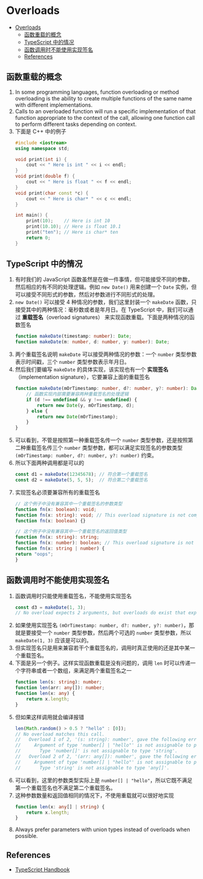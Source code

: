 # Overloads


<!-- TOC -->

- [Overloads](#overloads)
    - [函数重载的概念](#函数重载的概念)
    - [TypeScript 中的情况](#typescript-中的情况)
    - [函数调用时不能使用实现签名](#函数调用时不能使用实现签名)
    - [References](#references)

<!-- /TOC -->


## 函数重载的概念
1. In some programming languages, function overloading or method overloading is the ability to create multiple functions of the same name with different implementations. 
2. Calls to an overloaded function will run a specific implementation of that function appropriate to the context of the call, allowing one function call to perform different tasks depending on context.
3. 下面是 C++ 中的例子
    ```cpp
    #include <iostream>
    using namespace std;

    void print(int i) {
        cout << " Here is int " << i << endl;
    }
    void print(double f) {
        cout << " Here is float " << f << endl;
    }
    void print(char const *c) {
        cout << " Here is char* " << c << endl;
    }

    int main() {
        print(10);    // Here is int 10 
        print(10.10); // Here is float 10.1 
        print("ten"); // Here is char* ten
        return 0;
    }
    ```

## TypeScript 中的情况
1. 有时我们的 JavaScript 函数虽然是在做一件事情，但可能接受不同的参数，然后相应的有不同的处理逻辑。例如 `new Date()` 用来创建一个 `Date` 实例，但可以接受不同形式的参数，然后对参数进行不同形式的处理。
2. `new Date()` 可以接受 4 种情况的参数，我们这里封装一个 `makeDate` 函数，只接受其中的两种情况：毫秒数或者是年月日。在 TypeScript 中，我们可以通过 **重载签名**（overload signatures） 来实现函数重载。下面是两种情况的函数签名
    ```ts
    function makeDate(timestamp: number): Date;
    function makeDate(m: number, d: number, y: number): Date;
    ```
3. 两个重载签名说明 `makeDate` 可以接受两种情况的参数：一个 `number` 类型参数表示时间戳，三个 `number` 类型参数表示年月日。
4. 然后我们要编写 `makeDate` 的具体实现，该实现也有一个 **实现签名**（implementation signature），它要兼容上面的重载签名
    ```ts
    function makeDate(mOrTimestamp: number, d?: number, y?: number): Date {
        // 函数实现内部需要兼容两种重载签名的处理逻辑
        if (d !== undefined && y !== undefined) {
            return new Date(y, mOrTimestamp, d);
        } else {
            return new Date(mOrTimestamp);
        }
    }
    ```
5. 可以看到，不管是按照第一种重载签名传一个 `number` 类型参数，还是按照第二种重载签名传三个 `number` 类型参数，都可以满足实现签名的参数类型 `(mOrTimestamp: number, d?: number, y?: number)` 约束。
6. 所以下面两种调用都是可以的
    ```ts
    const d1 = makeDate(12345678); // 符合第一个重载签名
    const d2 = makeDate(5, 5, 5);  // 符合第二个重载签名
    ```
7. 实现签名必须要兼容所有的重载签名
    ```ts
    // 这个例子中没有兼容其中一个重载签名的参数类型
    function fn(x: boolean): void;
    function fn(x: string): void; // This overload signature is not compatible with its implementation signature.
    function fn(x: boolean) {}
    ```
    ```ts
    // 这个例子中没有兼容其中一个重载签名的返回值类型
    function fn(x: string): string;
    function fn(x: number): boolean; // This overload signature is not compatible with its implementation signature.
    function fn(x: string | number) {
    return "oops";
    }
    ```

## 函数调用时不能使用实现签名
1. 函数调用时只能使用重载签名，不能使用实现签名
    ```ts
    const d3 = makeDate(1, 3);
    // No overload expects 2 arguments, but overloads do exist that expect either 1 or 3 arguments.
    ```
2. 如果使用实现签名 `(mOrTimestamp: number, d?: number, y?: number)`，那就是要接受一个 `number` 类型参数，然后两个可选的 `number` 类型参数，所以 `makeDate(1, 3)` 应该是可以的。
3. 但实现签名只是用来兼容若干个重载签名的，调用时真正使用的还是其中某一个重载签名。
4. 下面是另一个例子。这样实现函数重载是没有问题的，调用 `len` 时可以传递一个字符串或者一个数组，来满足两个重载签名之一
    ```ts
    function len(s: string): number;
    function len(arr: any[]): number;
    function len(x: any) {
        return x.length;
    }
    ```
5. 但如果这样调用就会编译报错
    ```ts
    len(Math.random() > 0.5 ? "hello" : [0]);
    // No overload matches this call.
    //   Overload 1 of 2, '(s: string): number', gave the following error.
    //     Argument of type 'number[] | "hello"' is not assignable to parameter of type 'string'.
    //       Type 'number[]' is not assignable to type 'string'.
    //   Overload 2 of 2, '(arr: any[]): number', gave the following error.
    //     Argument of type 'number[] | "hello"' is not assignable to parameter of type 'any[]'.
    //       Type 'string' is not assignable to type 'any[]'.
    ```
6. 可以看到，这里的参数类型实际上是 `number[] | "hello"`，所以它既不满足第一个重载签名也不满足第二个重载签名。
7. 这种参数数量和返回值相同的情况下，不使用重载就可以很好地实现
    ```ts
    function len(x: any[] | string) {
        return x.length;
    }
    ```
8. Always prefer parameters with union types instead of overloads when possible.


## References
* [TypeScript Handbook](https://www.typescriptlang.org/docs/handbook/2/functions.html#function-overloads)